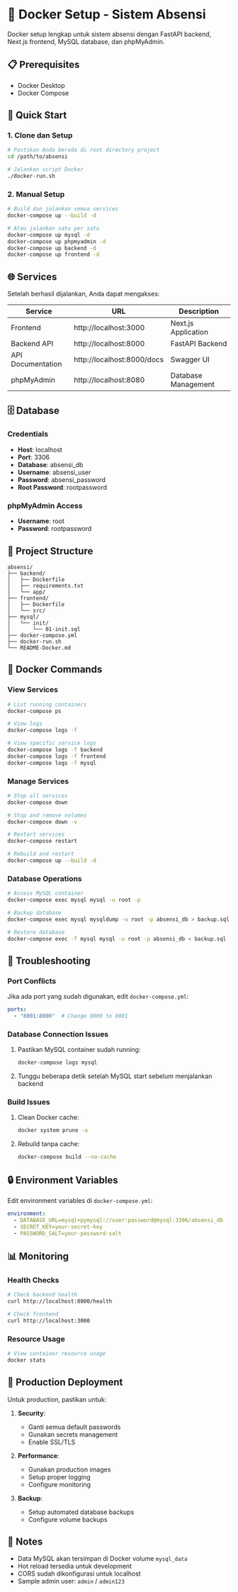 # 🐳 Docker Setup - Sistem Absensi

Docker setup lengkap untuk sistem absensi dengan FastAPI backend, Next.js frontend, MySQL database, dan phpMyAdmin.

## 📋 Prerequisites

- Docker Desktop
- Docker Compose

## 🚀 Quick Start

### 1. Clone dan Setup

```bash
# Pastikan Anda berada di root directory project
cd /path/to/absensi

# Jalankan script Docker
./docker-run.sh
```

### 2. Manual Setup

```bash
# Build dan jalankan semua services
docker-compose up --build -d

# Atau jalankan satu per satu
docker-compose up mysql -d
docker-compose up phpmyadmin -d
docker-compose up backend -d
docker-compose up frontend -d
```

## 🌐 Services

Setelah berhasil dijalankan, Anda dapat mengakses:

| Service | URL | Description |
|---------|-----|-------------|
| Frontend | http://localhost:3000 | Next.js Application |
| Backend API | http://localhost:8000 | FastAPI Backend |
| API Documentation | http://localhost:8000/docs | Swagger UI |
| phpMyAdmin | http://localhost:8080 | Database Management |

## 🗄️ Database

### Credentials
- **Host**: localhost
- **Port**: 3306
- **Database**: absensi_db
- **Username**: absensi_user
- **Password**: absensi_password
- **Root Password**: rootpassword

### phpMyAdmin Access
- **Username**: root
- **Password**: rootpassword

## 📁 Project Structure

```
absensi/
├── backend/
│   ├── Dockerfile
│   ├── requirements.txt
│   └── app/
├── frontend/
│   ├── Dockerfile
│   └── src/
├── mysql/
│   └── init/
│       └── 01-init.sql
├── docker-compose.yml
├── docker-run.sh
└── README-Docker.md
```

## 🔧 Docker Commands

### View Services
```bash
# List running containers
docker-compose ps

# View logs
docker-compose logs -f

# View specific service logs
docker-compose logs -f backend
docker-compose logs -f frontend
docker-compose logs -f mysql
```

### Manage Services
```bash
# Stop all services
docker-compose down

# Stop and remove volumes
docker-compose down -v

# Restart services
docker-compose restart

# Rebuild and restart
docker-compose up --build -d
```

### Database Operations
```bash
# Access MySQL container
docker-compose exec mysql mysql -u root -p

# Backup database
docker-compose exec mysql mysqldump -u root -p absensi_db > backup.sql

# Restore database
docker-compose exec -T mysql mysql -u root -p absensi_db < backup.sql
```

## 🐛 Troubleshooting

### Port Conflicts
Jika ada port yang sudah digunakan, edit `docker-compose.yml`:

```yaml
ports:
  - "8001:8000"  # Change 8000 to 8001
```

### Database Connection Issues
1. Pastikan MySQL container sudah running:
   ```bash
   docker-compose logs mysql
   ```

2. Tunggu beberapa detik setelah MySQL start sebelum menjalankan backend

### Build Issues
1. Clean Docker cache:
   ```bash
   docker system prune -a
   ```

2. Rebuild tanpa cache:
   ```bash
   docker-compose build --no-cache
   ```

## 🔒 Environment Variables

Edit environment variables di `docker-compose.yml`:

```yaml
environment:
  - DATABASE_URL=mysql+pymysql://user:password@mysql:3306/absensi_db
  - SECRET_KEY=your-secret-key
  - PASSWORD_SALT=your-password-salt
```

## 📊 Monitoring

### Health Checks
```bash
# Check backend health
curl http://localhost:8000/health

# Check frontend
curl http://localhost:3000
```

### Resource Usage
```bash
# View container resource usage
docker stats
```

## 🚀 Production Deployment

Untuk production, pastikan untuk:

1. **Security**:
   - Ganti semua default passwords
   - Gunakan secrets management
   - Enable SSL/TLS

2. **Performance**:
   - Gunakan production images
   - Setup proper logging
   - Configure monitoring

3. **Backup**:
   - Setup automated database backups
   - Configure volume backups

## 📝 Notes

- Data MySQL akan tersimpan di Docker volume `mysql_data`
- Hot reload tersedia untuk development
- CORS sudah dikonfigurasi untuk localhost
- Sample admin user: `admin` / `admin123`
